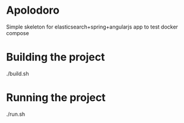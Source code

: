 # Apolodoro

Simple skeleton for elasticsearch+spring+angularjs app to test docker compose


# Building the project
./build.sh

# Running the project
./run.sh

